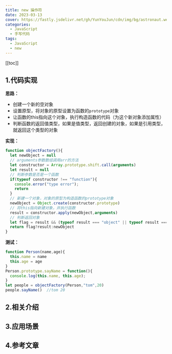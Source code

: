 ```yaml
---
title: new 操作符
date: 2023-03-13
cover: https://fastly.jsdelivr.net/gh/YunYouJun/cdn/img/bg/astronaut.webp
categories:
  - JavaScript
  - 手写代码
tags:
  - JavaScript
  - new
---
```



[[toc]]

## 1.代码实现
**思路：**

+ 创建一个新的空对象
+ 设置原型，将对象的原型设置为函数的`prototype`对象
+ 让函数的this指向这个对象，执行构造函数的代码（为这个新对象添加属性）
+ 判断函数的返回值类型，如果是值类型，返回创建的对象，如果是引用类型，就返回这个类型的对象

**实现：**
```JavaScript
function objectFactory(){
  let newObject = null
  // arguments参数数组调用arr的方法
  let constructor = Array.prototype.shift.call(arguments)
  let result = null
  // 判断参数是否是一个函数
  if(typeof constructor !== "function"){
    console.error("type error");
    return
  }
  // 新建一个对象，对象的原型为构造函数的prototype对象
  newObject = Object.create(constructor.prototype)
  // 将this指向新建对象，并执行函数
  result = constructor.apply(newObject,arguments)
  // 判断返回对象
  let flag = result && (typeof result === "object" || typeof result === "function")
  return flag?result:newObject
}
```
**测试：**

```JavaScript
function Person(name,age){
  this.name = name
  this.age = age
}
Person.prototype.sayName = function(){
  console.log(this.name, this.age);
}
let people = objectFactory(Person,"tom",20)
people.sayName()  //tom 20

```

## 2.相关介绍
## 3.应用场景
## 4.参考文章
